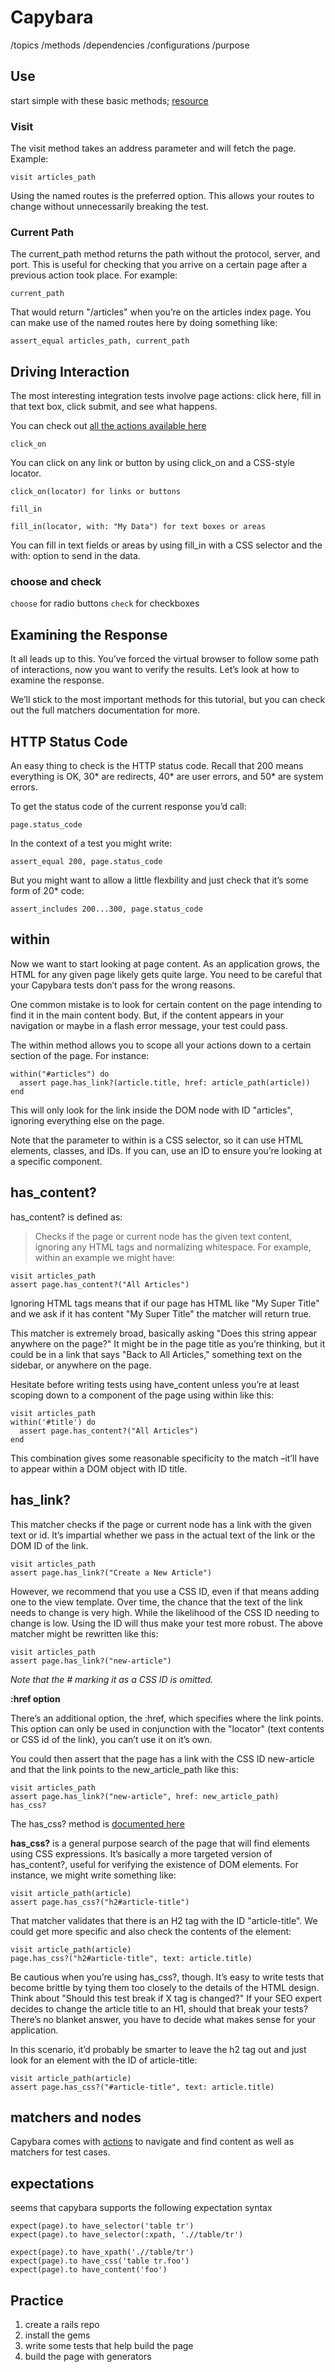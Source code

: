# Capybara

/topics
/methods
/dependencies
/configurations
/purpose

## Use

start simple with these basic methods; [resource](http://tutorials.jumpstartlab.com/topics/capybara/essentials.html)

### Visit

The visit method takes an address parameter and will fetch the page. Example:

    visit articles_path

Using the named routes is the preferred option. This allows your routes to change without unnecessarily breaking the test.

### Current Path

The current_path method returns the path without the protocol, server, and port. This is useful for checking that you arrive on a certain page after a previous action took place. For example:


    current_path

That would return "/articles" when you’re on the articles index page. You can make use of the named routes here by doing something like:

    assert_equal articles_path, current_path

## Driving Interaction

The most interesting integration tests involve page actions: click here, fill in that text box, click submit, and see what happens.

You can check out [all the actions available here](http://rubydoc.info/github/jnicklas/capybara/master/Capybara/Node/Actions)

    click_on

You can click on any link or button by using click_on and a CSS-style locator.

    click_on(locator) for links or buttons

    fill_in

    fill_in(locator, with: "My Data") for text boxes or areas

You can fill in text fields or areas by using fill_in with a CSS selector and the with: option to send in the data.

### choose and check

`choose` for radio buttons
`check` for checkboxes

## Examining the Response

It all leads up to this. You’ve forced the virtual browser to follow some path of interactions, now you want to verify the results. Let’s look at how to examine the response.

We’ll stick to the most important methods for this tutorial, but you can check out the full matchers documentation for more.

## HTTP Status Code

An easy thing to check is the HTTP status code. Recall that 200 means everything is OK, 30* are redirects, 40* are user errors, and 50* are system errors.

To get the status code of the current response you’d call:

    page.status_code

In the context of a test you might write:

    assert_equal 200, page.status_code

But you might want to allow a little flexbility and just check that it’s some form of 20* code:

    assert_includes 200...300, page.status_code

## within

Now we want to start looking at page content. As an application grows, the HTML for any given page likely gets quite large. You need to be careful that your Capybara tests don’t pass for the wrong reasons.

One common mistake is to look for certain content on the page intending to find it in the main content body. But, if the content appears in your navigation or maybe in a flash error message, your test could pass.

The within method allows you to scope all your actions down to a certain section of the page. For instance:

    within("#articles") do
      assert page.has_link?(article.title, href: article_path(article))
    end

This will only look for the link inside the DOM node with ID "articles", ignoring everything else on the page.

Note that the parameter to within is a CSS selector, so it can use HTML elements, classes, and IDs. If you can, use an ID to ensure you’re looking at a specific component.

## has_content?

has_content? is defined as:

> Checks if the page or current node has the given text content, ignoring any HTML tags and normalizing whitespace. For example, within an example we might have:

    visit articles_path
    assert page.has_content?("All Articles")

Ignoring HTML tags means that if our page has HTML like "My Super <span>Title</span>" and we ask if it has content "My Super Title" the matcher will return true.

This matcher is extremely broad, basically asking "Does this string appear anywhere on the page?" It might be in the page title as you’re thinking, but it could be in a link that says "Back to All Articles," something text on the sidebar, or anywhere on the page.

Hesitate before writing tests using have_content unless you’re at least scoping down to a component of the page using within like this:

    visit articles_path
    within('#title') do
      assert page.has_content?("All Articles")
    end

This combination gives some reasonable specificity to the match –it’ll have to appear within a DOM object with ID title.

## has_link?

This matcher checks if the page or current node has a link with the given text or id. It’s impartial whether we pass in the actual text of the link or the DOM ID of the link.

    visit articles_path
    assert page.has_link?("Create a New Article")

However, we recommend that you use a CSS ID, even if that means adding one to the view template. Over time, the chance that the text of the link needs to change is very high. While the likelihood of the CSS ID needing to change is low. Using the ID will thus make your test more robust. The above matcher might be rewritten like this:

    visit articles_path
    assert page.has_link?("new-article")

_Note that the # marking it as a CSS ID is omitted._

**:href option**

There’s an additional option, the :href, which specifies where the link points. This option can only be used in conjunction with the "locator" (text contents or CSS id of the link), you can’t use it on it’s own.

You could then assert that the page has a link with the CSS ID new-article and that the link points to the new_article_path like this:

    visit articles_path
    assert page.has_link?("new-article", href: new_article_path)
    has_css?

The has_css? method is [documented here](http://rubydoc.info/github/jnicklas/capybara/master/Capybara/Node/Matchers#has_css%3F-instance_method)

**has_css?** is a general purpose search of the page that will find elements using CSS expressions. It’s basically a more targeted version of has_content?, useful for verifying the existence of DOM elements. For instance, we might write something like:

    visit article_path(article)
    assert page.has_css?("h2#article-title")

That matcher validates that there is an H2 tag with the ID "article-title". We could get more specific and also check the contents of the element:

    visit article_path(article)
    page.has_css?("h2#article-title", text: article.title)

Be cautious when you’re using has_css?, though. It’s easy to write tests that become brittle by tying them too closely to the details of the HTML design. Think about "Should this test break if X tag is changed?" If your SEO expert decides to change the article title to an H1, should that break your tests? There’s no blanket answer, you have to decide what makes sense for your application.

In this scenario, it’d probably be smarter to leave the h2 tag out and just look for an element with the ID of article-title:

    visit article_path(article)
    assert page.has_css?("#article-title", text: article.title)


## matchers and nodes
Capybara comes with [actions](http://www.rubydoc.info/github/jnicklas/capybara/master/Capybara/Node/Actions) to navigate and find content as well as matchers for test cases.

## expectations

seems that capybara supports the following expectation syntax

    expect(page).to have_selector('table tr')
    expect(page).to have_selector(:xpath, './/table/tr')
    
    expect(page).to have_xpath('.//table/tr')
    expect(page).to have_css('table tr.foo')
    expect(page).to have_content('foo')


## Practice
1. create a rails repo
2. install the gems
3. write some tests that help build the page
4. build the page with generators